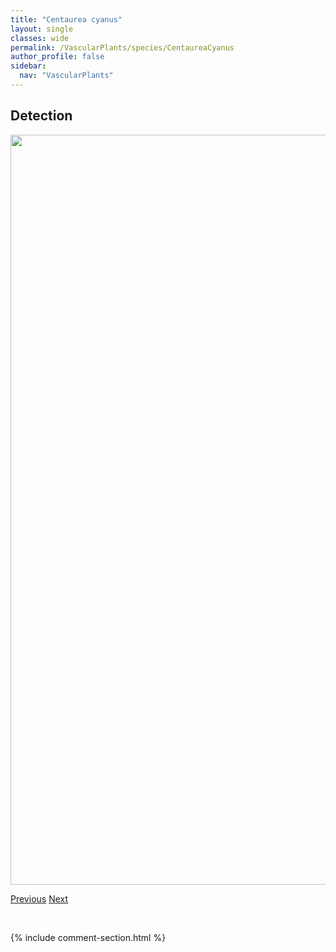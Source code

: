 ```yaml
---
title: "Centaurea cyanus"
layout: single
classes: wide
permalink: /VascularPlants/species/CentaureaCyanus
author_profile: false
sidebar:
  nav: "VascularPlants"
---
```


<h2>Detection</h2>

<a href="https://drive.google.com/uc?export=view&id=1bZWhDqfoHV3dc647GeBlKzHi6_Zm7LYu">
<img src="https://drive.google.com/uc?export=view&id=1bZWhDqfoHV3dc647GeBlKzHi6_Zm7LYu" height = "1200" width = "800">
</a>


<a href="/DevelopmentWebsite/VascularPlants/species/CastillejaRaupii" class="pagination--pager" title="Castilleja raupii">Previous</a> <a href="/DevelopmentWebsite/VascularPlants/species/Cerastium" class="pagination--pager" title="Cerastium">Next</a>

<p>&nbsp;</p>

{% include comment-section.html %}
